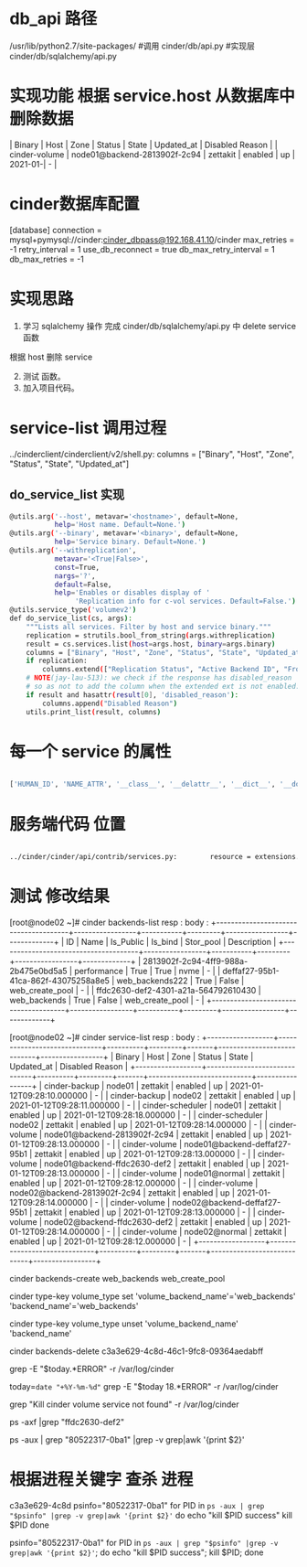 # db_api 路径
/usr/lib/python2.7/site-packages/
    #调用
    cinder/db/api.py
    #实现层
    cinder/db/sqlalchemy/api.py

# 实现功能 根据 service.host 从数据库中删除数据
|      Binary |          Host  |   Zone   |  Status | State |         Updated_at         | Disabled Reason |
|  cinder-volume   | node01@backend-2813902f-2c94 | zettakit | enabled |   up  | 2021-01-|        -        |


# cinder数据库配置

[database]
connection = mysql+pymysql://cinder:cinder_dbpass@192.168.41.10/cinder
max_retries = -1
retry_interval = 1
use_db_reconnect = true
db_max_retry_interval = 1
db_max_retries = -1

# 实现思路
1. 学习 sqlalchemy 操作
完成  cinder/db/sqlalchemy/api.py 中 delete service 函数

根据 host 删除 service

2. 测试 函数。
3. 加入项目代码。


# service-list 调用过程
../cinderclient/cinderclient/v2/shell.py:    columns = ["Binary", "Host", "Zone", "Status", "State", "Updated_at"]

## do_service_list 实现
```bash
@utils.arg('--host', metavar='<hostname>', default=None,
           help='Host name. Default=None.')
@utils.arg('--binary', metavar='<binary>', default=None,
           help='Service binary. Default=None.')
@utils.arg('--withreplication',
           metavar='<True|False>',
           const=True,
           nargs='?',
           default=False,
           help='Enables or disables display of '
                'Replication info for c-vol services. Default=False.')
@utils.service_type('volumev2')
def do_service_list(cs, args):
    """Lists all services. Filter by host and service binary."""
    replication = strutils.bool_from_string(args.withreplication)
    result = cs.services.list(host=args.host, binary=args.binary)
    columns = ["Binary", "Host", "Zone", "Status", "State", "Updated_at"]
    if replication:
        columns.extend(["Replication Status", "Active Backend ID", "Frozen"])
    # NOTE(jay-lau-513): we check if the response has disabled_reason
    # so as not to add the column when the extended ext is not enabled.
    if result and hasattr(result[0], 'disabled_reason'):
        columns.append("Disabled Reason")
    utils.print_list(result, columns)
```

# 每一个 service 的属性
```bash

['HUMAN_ID', 'NAME_ATTR', '__class__', '__delattr__', '__dict__', '__doc__', '__eq__', '__format__', '__getattr__', '__getattribute__', '__hash__', '__init__', '__module__', '__new__', '__reduce__', '__reduce_ex__', '__repr__', '__setattr__', '__sizeof__', '__str__', '__subclasshook__', '__weakref__', '_add_details', '_append_request_id', '_info', '_loaded', 'append_request_ids', 'binary', 'disabled_reason', 'get', 'host', 'human_id', 'is_loaded', 'manager', 'request_ids', 'set_loaded', 'setup', 'state', 'status', 'to_dict', 'updated_at', 'x_openstack_request_ids', 'zone']

```

# 服务端代码 位置
```bash

../cinder/cinder/api/contrib/services.py:        resource = extensions.ResourceExtension('os-services', controller)

```


# 测试 修改结果
[root@node02 ~]# cinder backends-list
resp : 
body : 
+--------------------------------------+-----------------+-----------+---------+-----------------+-------------+
|                  ID                  |       Name      | Is_Public | Is_bind |    Stor_pool    | Description |
+--------------------------------------+-----------------+-----------+---------+-----------------+-------------+
| 2813902f-2c94-4ff9-988a-2b475e0bd5a5 |   performance   |    True   |   True  |       nvme      |      -      |
| deffaf27-95b1-41ca-862f-43075258a8e5 | web_backends222 |    True   |  False  | web_create_pool |      -      |
| ffdc2630-def2-4301-a21a-564792610430 |   web_backends  |    True   |  False  | web_create_pool |      -      |
+--------------------------------------+-----------------+-----------+---------+-----------------+-------------+


[root@node02 ~]# cinder service-list
resp : 
body : 
+------------------+------------------------------+----------+---------+-------+----------------------------+-----------------+
|      Binary      |             Host             |   Zone   |  Status | State |         Updated_at         | Disabled Reason |
+------------------+------------------------------+----------+---------+-------+----------------------------+-----------------+
|  cinder-backup   |            node01            | zettakit | enabled |   up  | 2021-01-12T09:28:10.000000 |        -        |
|  cinder-backup   |            node02            | zettakit | enabled |   up  | 2021-01-12T09:28:11.000000 |        -        |
| cinder-scheduler |            node01            | zettakit | enabled |   up  | 2021-01-12T09:28:18.000000 |        -        |
| cinder-scheduler |            node02            | zettakit | enabled |   up  | 2021-01-12T09:28:14.000000 |        -        |
|  cinder-volume   | node01@backend-2813902f-2c94 | zettakit | enabled |   up  | 2021-01-12T09:28:13.000000 |        -        |
|  cinder-volume   | node01@backend-deffaf27-95b1 | zettakit | enabled |   up  | 2021-01-12T09:28:13.000000 |        -        |
|  cinder-volume   | node01@backend-ffdc2630-def2 | zettakit | enabled |   up  | 2021-01-12T09:28:13.000000 |        -        |
|  cinder-volume   |        node01@normal         | zettakit | enabled |   up  | 2021-01-12T09:28:12.000000 |        -        |
|  cinder-volume   | node02@backend-2813902f-2c94 | zettakit | enabled |   up  | 2021-01-12T09:28:14.000000 |        -        |
|  cinder-volume   | node02@backend-deffaf27-95b1 | zettakit | enabled |   up  | 2021-01-12T09:28:13.000000 |        -        |
|  cinder-volume   | node02@backend-ffdc2630-def2 | zettakit | enabled |   up  | 2021-01-12T09:28:14.000000 |        -        |
|  cinder-volume   |        node02@normal         | zettakit | enabled |   up  | 2021-01-12T09:28:12.000000 |        -        |
+------------------+------------------------------+----------+---------+-------+----------------------------+-----------------+

cinder backends-create web_backends web_create_pool

cinder  type-key volume_type set 'volume_backend_name'='web_backends' 'backend_name'='web_backends'

cinder  type-key volume_type unset 'volume_backend_name' 'backend_name'

cinder backends-delete   c3a3e629-4c8d-46c1-9fc8-09364aedabff 

grep -E "$today.*ERROR" -r /var/log/cinder


today=`date "+%Y-%m-%d"`
grep -E "$today 18.*ERROR" -r /var/log/cinder

grep "Kill cinder volume service not found" -r /var/log/cinder

ps -axf |grep "ffdc2630-def2" 

ps -aux | grep "80522317-0ba1" |grep -v grep|awk '{print $2}'


# 根据进程关键字 查杀 进程
c3a3e629-4c8d
psinfo="80522317-0ba1"
for PID in `ps -aux | grep "$psinfo" |grep -v grep|awk '{print $2}'`
do
    echo "kill $PID success"
    kill $PID
done

psinfo="80522317-0ba1"
for PID in `ps -aux | grep "$psinfo" |grep -v grep|awk '{print $2}'`; do echo "kill $PID success"; kill $PID; done

